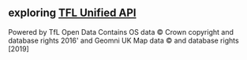 ## exploring [TFL Unified API](https://api-portal.tfl.gov.uk/)

Powered by TfL Open Data
Contains OS data © Crown copyright and database rights 2016' and Geomni UK Map data © and database rights [2019]